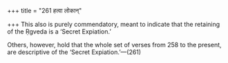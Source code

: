 +++
title = "261 हत्वा लोकान्"

+++
This also is purely commendatory, meant to indicate that the retaining
of the Ṛgveda is a ‘Secret Expiation.’

Others, however, hold that the whole set of verses from 258 to the
present, are descriptive of the ‘Secret Expiation.’—(261)


